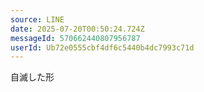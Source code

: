 ```yaml
---
source: LINE
date: 2025-07-20T00:50:24.724Z
messageId: 570662440807956787
userId: Ub72e0555cbf4df6c5440b4dc7993c71d
---
```


自滅した形